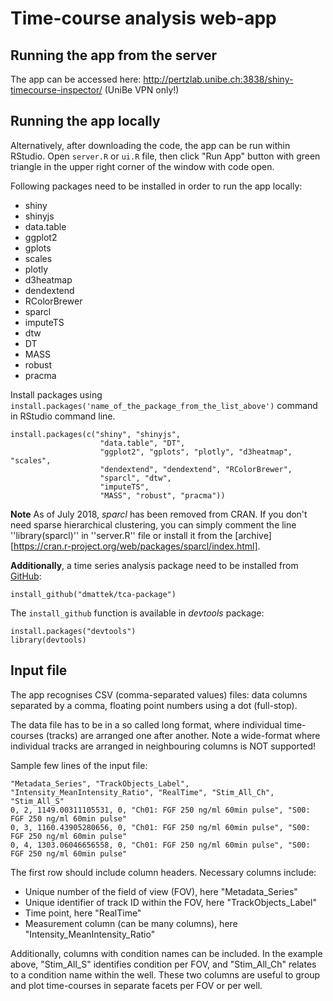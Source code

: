 # Time-course analysis web-app

## Running the app from the server
The app can be accessed here:
http://pertzlab.unibe.ch:3838/shiny-timecourse-inspector/ (UniBe VPN only!)

## Running the app locally
Alternatively, after downloading the code, the app can be run within RStudio. Open `server.R` or `ui.R` file, then click "Run App" button with green triangle in the upper right corner of the window with code open.

Following packages need to be installed in order to run the app locally:

* shiny
* shinyjs
* data.table
* ggplot2
* gplots
* scales
* plotly
* d3heatmap
* dendextend
* RColorBrewer
* sparcl
* imputeTS
* dtw
* DT
* MASS
* robust
* pracma

Install packages using `install.packages('name_of_the_package_from_the_list_above')` command in RStudio command line.

```
install.packages(c("shiny", "shinyjs", 
					"data.table", "DT",
					"ggplot2", "gplots", "plotly", "d3heatmap", "scales",
					"dendextend", "dendextend", "RColorBrewer",
					"sparcl", "dtw",
					"imputeTS",
					"MASS", "robust", "pracma")) 
```

**Note**
As of July 2018, *sparcl* has been removed from CRAN. If you don't need sparse hierarchical clustering, you can simply comment the line ''library(sparcl)'' in ''server.R'' file or install it from the [archive][https://cran.r-project.org/web/packages/sparcl/index.html].

**Additionally**, a time series analysis package need to be installed from [GitHub](https://github.com/dmattek/tca-package):

```
install_github("dmattek/tca-package")
```

The `install_github` function is available in *devtools* package:

```
install.packages("devtools")
library(devtools)
```

## Input file
The app recognises CSV (comma-separated values) files: data columns separated by a comma, floating point numbers using a dot (full-stop).

The data file has to be in a so called long format, where individual time-courses (tracks) are arranged one after another. Note a wide-format where individual tracks are arranged in neighbouring columns is NOT supported!

Sample few lines of the input file:
```
"Metadata_Series", "TrackObjects_Label", "Intensity_MeanIntensity_Ratio", "RealTime", "Stim_All_Ch", "Stim_All_S"
0, 2, 1149.00311105531, 0, "Ch01: FGF 250 ng/ml 60min pulse", "S00: FGF 250 ng/ml 60min pulse"
0, 3, 1160.43905280656, 0, "Ch01: FGF 250 ng/ml 60min pulse", "S00: FGF 250 ng/ml 60min pulse"
0, 4, 1303.06046656558, 0, "Ch01: FGF 250 ng/ml 60min pulse", "S00: FGF 250 ng/ml 60min pulse"
```

The first row should include column headers. Necessary columns include:

* Unique number of the field of view (FOV), here "Metadata_Series"
* Unique identifier of track ID within the FOV, here "TrackObjects_Label"
* Time point, here "RealTime"
* Measurement column (can be many columns), here "Intensity_MeanIntensity_Ratio"

Additionally, columns with condition names can be included. In the example above, "Stim_All_S" identifies condition per FOV, and "Stim_All_Ch" relates to a condition name within the well. These two columns are useful to group and plot time-courses in separate facets per FOV or per well.
